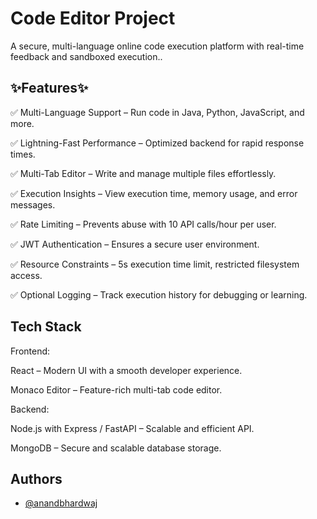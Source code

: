 
# Code Editor Project

 A secure, multi-language online code execution platform with real-time feedback and sandboxed execution..


## ✨Features✨
✅ Multi-Language Support – Run code in Java, Python, JavaScript, and more.

✅ Lightning-Fast Performance – Optimized backend for rapid response times.

✅ Multi-Tab Editor – Write and manage multiple files effortlessly.

✅ Execution Insights – View execution time, memory usage, and error messages.

✅ Rate Limiting – Prevents abuse with 10 API calls/hour per user.

✅ JWT Authentication – Ensures a secure user environment.

✅ Resource Constraints – 5s execution time limit, restricted filesystem access.

✅ Optional Logging – Track execution history for debugging or learning.


## Tech Stack
Frontend:

React – Modern UI with a smooth developer experience.

Monaco Editor – Feature-rich multi-tab code editor.

Backend:

Node.js with Express / FastAPI – Scalable and efficient API.

MongoDB – Secure and scalable database storage.

## Authors

- [@anandbhardwaj](https://www.github.com/anandbhardwaj456)